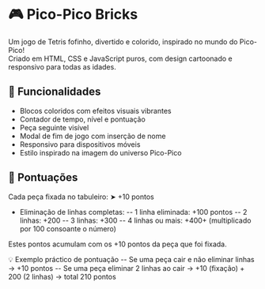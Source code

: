 # 🎮 Pico-Pico Bricks

Um jogo de Tetris fofinho, divertido e colorido, inspirado no mundo do Pico-Pico!  
Criado em HTML, CSS e JavaScript puros, com design cartoonado e responsivo para todas as idades.

## 🚀 Funcionalidades

- Blocos coloridos com efeitos visuais vibrantes
- Contador de tempo, nível e pontuação
- Peça seguinte visível
- Modal de fim de jogo com inserção de nome
- Responsivo para dispositivos móveis
- Estilo inspirado na imagem do universo Pico-Pico

## 🧮 Pontuações
Cada peça fixada no tabuleiro: ➤ +10 pontos

- Eliminação de linhas completas:
-- 1 linha eliminada: +100 pontos
-- 2 linhas: +200
-- 3 linhas: +300
-- 4 linhas ou mais: +400+ (multiplicado por 100 consoante o número)
  
Estes pontos acumulam com os +10 pontos da peça que foi fixada.

💡 Exemplo práctico de pontuação
-- Se uma peça cair e não eliminar linhas → +10 pontos
-- Se uma peça eliminar 2 linhas ao cair → +10 (fixação) + 200 (2 linhas) → total 210 pontos
